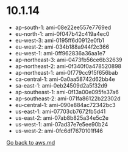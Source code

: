 
 # 10.1.14
- ap-south-1: ami-08e22ee557e7769ed
- eu-north-1: ami-0f047b42c419a4ec0
- eu-west-3: ami-0195ff6d0912e0fb1
- eu-west-2: ami-034b188a944f2c366
- eu-west-1: ami-0ff962836a36aa1e7
- ap-northeast-3: ami-0473fb56ce6b32639
- ap-northeast-2: ami-0f340f0a478520898
- ap-northeast-1: ami-0f779cc915f656bab
- ca-central-1: ami-0a0aa58742d62bb4e
- sa-east-1: ami-0eb24509d2a5f32d9
- ap-southeast-1: ami-0f13a00e095fe37a6
- ap-southeast-2: ami-071fa86122b22302d
- eu-central-1: ami-090e884ac72342bc3
- us-east-1: ami-07703cb7672fb5d41
- us-east-2: ami-07ab8b825a34e5c2e
- us-west-1: ami-07ad37e7e5ee90b24
- us-west-2: ami-0fc6df7670101ff46

[Go back to aws.md](../../aws.md) 
